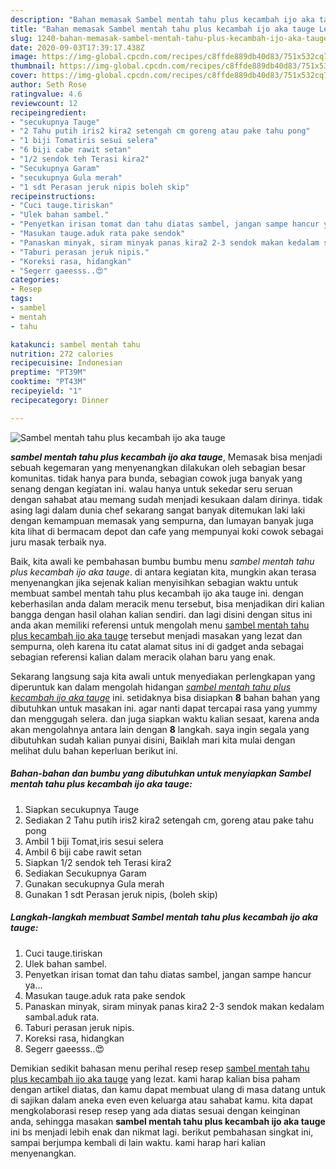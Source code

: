 ```yaml
---
description: "Bahan memasak Sambel mentah tahu plus kecambah ijo aka tauge Lezat"
title: "Bahan memasak Sambel mentah tahu plus kecambah ijo aka tauge Lezat"
slug: 1240-bahan-memasak-sambel-mentah-tahu-plus-kecambah-ijo-aka-tauge-lezat
date: 2020-09-03T17:39:17.438Z
image: https://img-global.cpcdn.com/recipes/c8ffde889db40d83/751x532cq70/sambel-mentah-tahu-plus-kecambah-ijo-aka-tauge-foto-resep-utama.jpg
thumbnail: https://img-global.cpcdn.com/recipes/c8ffde889db40d83/751x532cq70/sambel-mentah-tahu-plus-kecambah-ijo-aka-tauge-foto-resep-utama.jpg
cover: https://img-global.cpcdn.com/recipes/c8ffde889db40d83/751x532cq70/sambel-mentah-tahu-plus-kecambah-ijo-aka-tauge-foto-resep-utama.jpg
author: Seth Rose
ratingvalue: 4.6
reviewcount: 12
recipeingredient:
- "secukupnya Tauge"
- "2 Tahu putih iris2 kira2 setengah cm goreng atau pake tahu pong"
- "1 biji Tomatiris sesui selera"
- "6 biji cabe rawit setan"
- "1/2 sendok teh Terasi kira2"
- "Secukupnya Garam"
- "secukupnya Gula merah"
- "1 sdt Perasan jeruk nipis boleh skip"
recipeinstructions:
- "Cuci tauge.tiriskan"
- "Ulek bahan sambel."
- "Penyetkan irisan tomat dan tahu diatas sambel, jangan sampe hancur ya..."
- "Masukan tauge.aduk rata pake sendok"
- "Panaskan minyak, siram minyak panas kira2 2-3 sendok makan kedalam sambal.aduk rata."
- "Taburi perasan jeruk nipis."
- "Koreksi rasa, hidangkan"
- "Segerr gaeesss..😍"
categories:
- Resep
tags:
- sambel
- mentah
- tahu

katakunci: sambel mentah tahu 
nutrition: 272 calories
recipecuisine: Indonesian
preptime: "PT39M"
cooktime: "PT43M"
recipeyield: "1"
recipecategory: Dinner

---
```



![Sambel mentah tahu plus kecambah ijo aka tauge](https://img-global.cpcdn.com/recipes/c8ffde889db40d83/751x532cq70/sambel-mentah-tahu-plus-kecambah-ijo-aka-tauge-foto-resep-utama.jpg)

<b><i>sambel mentah tahu plus kecambah ijo aka tauge</i></b>, Memasak bisa menjadi sebuah kegemaran yang menyenangkan dilakukan oleh sebagian besar komunitas. tidak hanya para bunda, sebagian cowok juga banyak yang senang dengan kegiatan ini. walau hanya untuk sekedar seru seruan dengan sahabat atau memang sudah menjadi kesukaan dalam dirinya. tidak asing lagi dalam dunia chef sekarang sangat banyak ditemukan laki laki dengan kemampuan memasak yang sempurna, dan lumayan banyak juga kita lihat di bermacam depot dan cafe yang mempunyai koki cowok sebagai juru masak terbaik nya.



Baik, kita awali ke pembahasan bumbu bumbu menu <i>sambel mentah tahu plus kecambah ijo aka tauge</i>. di antara kegiatan kita, mungkin akan terasa menyenangkan jika sejenak kalian menyisihkan sebagian waktu untuk membuat sambel mentah tahu plus kecambah ijo aka tauge ini. dengan keberhasilan anda dalam meracik menu tersebut, bisa menjadikan diri kalian bangga dengan hasil olahan kalian sendiri. dan lagi disini dengan situs ini anda akan memiliki referensi untuk mengolah menu <u>sambel mentah tahu plus kecambah ijo aka tauge</u> tersebut menjadi masakan yang lezat dan sempurna, oleh karena itu catat alamat situs ini di gadget anda sebagai sebagian referensi kalian dalam meracik olahan baru yang enak.


Sekarang langsung saja kita awali untuk menyediakan perlengkapan yang diperuntuk kan dalam mengolah hidangan <u><i>sambel mentah tahu plus kecambah ijo aka tauge</i></u> ini. setidaknya bisa disiapkan <b>8</b> bahan bahan yang dibutuhkan untuk masakan ini. agar nanti dapat tercapai rasa yang yummy dan menggugah selera. dan juga siapkan waktu kalian sesaat, karena anda akan mengolahnya antara lain dengan <b>8</b> langkah. saya ingin segala yang dibutuhkan sudah kalian punyai disini, Baiklah mari kita mulai dengan melihat dulu bahan keperluan berikut ini.

<!--inarticleads1-->

##### Bahan-bahan dan bumbu yang dibutuhkan untuk menyiapkan Sambel mentah tahu plus kecambah ijo aka tauge:

1. Siapkan secukupnya Tauge
1. Sediakan 2 Tahu putih iris2 kira2 setengah cm, goreng atau pake tahu pong
1. Ambil 1 biji Tomat,iris sesui selera
1. Ambil 6 biji cabe rawit setan
1. Siapkan 1/2 sendok teh Terasi kira2
1. Sediakan Secukupnya Garam
1. Gunakan secukupnya Gula merah
1. Gunakan 1 sdt Perasan jeruk nipis, (boleh skip)




<!--inarticleads2-->

##### Langkah-langkah membuat Sambel mentah tahu plus kecambah ijo aka tauge:

1. Cuci tauge.tiriskan
1. Ulek bahan sambel.
1. Penyetkan irisan tomat dan tahu diatas sambel, jangan sampe hancur ya...
1. Masukan tauge.aduk rata pake sendok
1. Panaskan minyak, siram minyak panas kira2 2-3 sendok makan kedalam sambal.aduk rata.
1. Taburi perasan jeruk nipis.
1. Koreksi rasa, hidangkan
1. Segerr gaeesss..😍




Demikian sedikit bahasan menu perihal resep resep <u>sambel mentah tahu plus kecambah ijo aka tauge</u> yang lezat. kami harap kalian bisa paham dengan artikel diatas, dan kamu dapat membuat ulang di masa datang untuk di sajikan dalam aneka even even keluarga atau sahabat kamu. kita dapat mengkolaborasi resep resep yang ada diatas sesuai dengan keinginan anda, sehingga masakan <b>sambel mentah tahu plus kecambah ijo aka tauge</b> ini bs menjadi lebih enak dan nikmat lagi. berikut pembahasan singkat ini, sampai berjumpa kembali di lain waktu. kami harap hari kalian menyenangkan.
